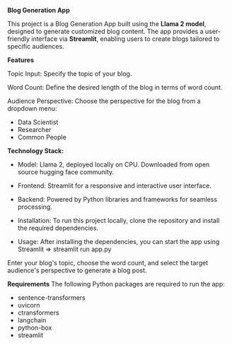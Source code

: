****Blog Generation App****

This project is a Blog Generation App built using the **Llama 2 model**, designed to generate customized blog content. The app provides a user-friendly interface via **Streamlit**, enabling users to create blogs tailored to specific audiences.

**Features**

Topic Input: Specify the topic of your blog.

Word Count: Define the desired length of the blog in terms of word count.

Audience Perspective: Choose the perspective for the blog from a dropdown menu:
- Data Scientist
- Researcher
- Common People

**Technology Stack:**
- Model: Llama 2, deployed locally on CPU. Downloaded from open source hugging face community.
- Frontend: Streamlit for a responsive and interactive user interface.
- Backend: Powered by Python libraries and frameworks for seamless processing.

- Installation: To run this project locally, clone the repository and install the required dependencies.

- Usage: After installing the dependencies, you can start the app using Streamlit => streamlit run app.py

Enter your blog's topic, choose the word count, and select the target audience's perspective to generate a blog post.

**Requirements**
The following Python packages are required to run the app:

- sentence-transformers
- uvicorn
- ctransformers
- langchain
- python-box
- streamlit


